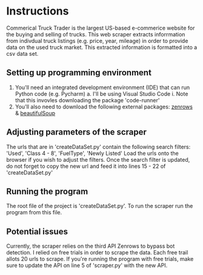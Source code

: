 # Instructions 

Commerical Truck Trader is the largest US-based e-commerice website for the buying and selling of trucks. This web scraper extracts inforrmation from indivdual truck listings (e.g. price, year, mileage) in order to provide data on the used truck market. This extracted information is formatted into a csv data set. 

## Setting up programming environment

1. You'll need an integrated development environment (IDE) that can run Python code (e.g. Pycharm)
  a. I'll be using Visual Studio Code
    i. Note that this invovles downloading the package 'code-runner'
2. You'll also need to download the following external packages: [zenrows](https://pypi.org/project/zenrows/) & [beautifulSoup](https://pypi.org/project/beautifulsoup4/)


## Adjusting parameters of the scraper

The urls that are in 'createDataSet.py' contain the following search filters: 'Used', 'Class 4 - 8', 'FuelType', 'Newly Listed'
Load the urls onto the browser if you wish to adjust the filters. Once the search filter is updated, do not forget to copy the 
new url and feed it into lines 15 - 22 of 'createDataSet.py'


## Running the program

The root file of the project is 'createDataSet.py'. To run the scraper run the program from this file. 

## Potential issues

Currently, the scraper relies on the third API Zenrows to bypass bot detection. I relied on free trials in order to 
scrape the data. Each free trail allots 20 urls to scrape. If you're running the program with free trials, make sure 
to update the API on line 5 of 'scraper.py' with the new API. 
